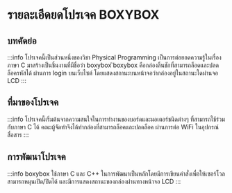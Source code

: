 # รายละเอีดยดโปรเจค BOXYBOX

## บทคัดย่อ
:::info
โปรเจคนี้เป็นส่วนหนึ่งของวิชา Physical Programming เป็นการต่อยอดความรู้ในเรื่องภาษา C มาสร้างเป็นชิ้นงานที่มีชื่อว่า boxybox
ิboxybox คือกล่องลิ้นชักที่สามารถล็อดและปลดล็อครหัสได้ ผ่านการ login บนเว็บไซต์ โดยแสดงสถานะบนหน้าจอว่ากล่องอยู่ในสถานะใดผ่านจอ LCD
:::

## ที่มาของโปรเจค
:::info
โปรเจคนี้เริ่มต้นจากความสนใจในการทำงานของบอร์ดและมอเตอร์ชนิดต่างๆ ที่สามารถใช้ร่วมกับภาษา C ได้
คณะผู้จัดทำจึงได้ทำกล่องที่สามารถล็อคและปลดล็อค ผ่านการต่อ WiFi ในอุปกรณ์สื่อสาร
:::

## การพัฒนาโปรเจค
:::info
boxybox ใช้ภาษา C และ C++ ในการพัฒนาเป็นหลักโดยมีการเขียนคำสั่งเพื่อให้เซอร์โวลสามารถหมุนเปิด/ปิดได้
และมีการแสดงสถานะของกล่องผ่านทางหน้าจอ LCD
:::
